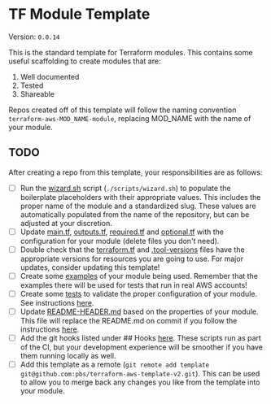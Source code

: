 # TF Module Template

Version: `0.0.14`

This is the standard template for Terraform modules. This contains some useful scaffolding to create modules that are:

1. Well documented
2. Tested
3. Shareable

Repos created off of this template will follow the naming convention `terraform-aws-MOD_NAME-module`, replacing MOD_NAME with the name of your module.

## TODO

After creating a repo from this template, your responsibilities are as follows:

- [ ] Run the [wizard.sh](/scripts/wizard.sh) script (`./scripts/wizard.sh`) to populate the boilerplate placeholders with their appropriate values. This includes the proper name of the module and a standardized slug. These values are automatically populated from the name of the repository, but can be adjusted at your discretion.
- [ ] Update [main.tf](/main.tf), [outputs.tf](/outputs.tf), [required.tf](/required.tf) and [optional.tf](/optional.tf) with the configuration for your module (delete files you don't need).
- [ ] Double check that the [terraform.tf](/terraform.tf) and [.tool-versions](/.tool-versions) files have the appropriate versions for resources you are going to use. For major updates, consider updating this template!
- [ ] Create some [examples](/examples) of your module being used. Remember that the examples there will be used for tests that run in real AWS accounts!
- [ ] Create some [tests](/tests) to validate the proper configuration of your module. See instructions [here](/docs/general/dev).
- [ ] Update [README-HEADER.md](/README-HEADER.md) based on the properties of your module. This file will replace the README.md on commit if you follow the instructions [here](/docs/general/dev).
- [ ] Add the git hooks listed under ## Hooks [here](/docs/general/dev). These scripts run as part of the CI, but your development experience will be smoother if you have them running locally as well.
- [ ] Add this template as a remote (`git remote add template git@github.com:pbs/terraform-aws-template-v2.git`). This can be used to allow you to merge back any changes you like from the template into your module.
